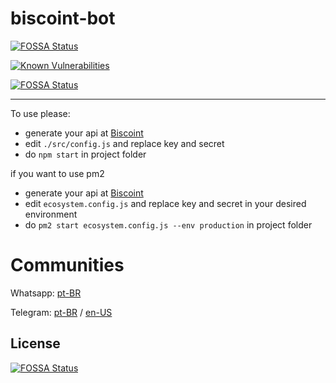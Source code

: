 # biscoint-bot
[![FOSSA Status](https://app.fossa.io/api/projects/git%2Bgithub.com%2Fbitragem%2Fbiscoint-bot.svg?type=shield)](https://app.fossa.io/projects/git%2Bgithub.com%2Fbitragem%2Fbiscoint-bot?ref=badge_shield)


[![Known Vulnerabilities](https://snyk.io/test/github/bitragem/biscoint-bot/badge.svg?targetFile=package.json)](https://snyk.io/test/github/bitragem/biscoint-bot?targetFile=package.json)

[![FOSSA Status](https://app.fossa.com/api/projects/git%2Bgithub.com%2Fbitragem%2Fbiscoint-bot.svg?type=shield)](https://app.fossa.com/projects/git%2Bgithub.com%2Fbitragem%2Fbiscoint-bot?ref=badge_shield)

---

To use please:

- generate your api at [Biscoint](https://biscoint.io/?utm_source=bitragem&utm_medium=link&utm_campaign=bitragem_link)
- edit `./src/config.js` and replace key and secret
- do `npm start` in project folder

if you want to use pm2

- generate your api at [Biscoint](https://biscoint.io/?utm_source=bitragem&utm_medium=link&utm_campaign=bitragem_link)
- edit `ecosystem.config.js` and replace key and secret in your desired environment
- do `pm2 start ecosystem.config.js --env production` in project folder


# Communities

Whatsapp: [pt-BR](https://chat.whatsapp.com/KxB0etimVPQL3ncEn8u7tO)

Telegram: [pt-BR](https://t.me/bitragem) /
[en-US](https://t.me/bitragemEnglish)


## License
[![FOSSA Status](https://app.fossa.io/api/projects/git%2Bgithub.com%2Fbitragem%2Fbiscoint-bot.svg?type=large)](https://app.fossa.io/projects/git%2Bgithub.com%2Fbitragem%2Fbiscoint-bot?ref=badge_large)